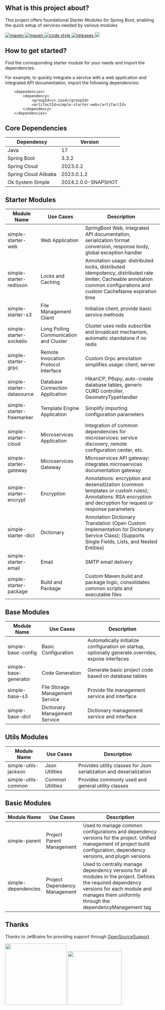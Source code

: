 ## What is this project about?

This project offers foundational Starter Modules for Spring Boot, enabling the quick setup of services needed by various modules

<p>
  <a href="https://mvnrepository.com/search?q=cn.iosd">
    <img alt="maven" src="https://img.shields.io/badge/maven-repository-blue?style=flat-square&logo=apachemaven">
  </a>

  <a href="https://central.sonatype.com/search?q=g%3Acn.iosd+a%3Asimple-starter">
    <img alt="maven" src="https://img.shields.io/maven-central/v/cn.iosd/simple-starter.svg?style=flat-square&logo=apachemaven">
  </a>

  <a href="https://www.apache.org/licenses/LICENSE-2.0">
    <img alt="code style" src="https://img.shields.io/badge/license-Apache%202-4EB1BA.svg?style=flat-square&logo=apache">
  </a>

  <a href="https://github.com/ok1996/ok-system-simple/releases">
    <img alt="releases" src="https://img.shields.io/github/release/ok1996/ok-system-simple.svg?style=flat-square&logo=semanticrelease">
  </a>

  <a href="https://app.codacy.com/gh/ok1996/ok-system-simple/dashboard?utm_source=gh&utm_medium=referral&utm_content=&utm_campaign=Badge_grade">
    <img src="https://app.codacy.com/project/badge/Grade/32f59a4b8afd4035a0da527009690541"/>
  </a>
</p>

## How to get started?

Find the corresponding starter module for your needs and import the dependencies.

For example, to quickly integrate a service with a web application and integrated API documentation, import the following dependencies:

~~~
    <dependencies>
        <dependency>
            <groupId>cn.iosd</groupId>
            <artifactId>simple-starter-web</artifactId>
        </dependency>
    </dependencies>
~~~

## Core Dependencies

| Dependency           | Version             |
|----------------------|---------------------|
| Java                 | 17                  |
| Spring Boot          | 3.3.2               |
| Spring Cloud         | 2023.0.2            |
| Spring Cloud Alibaba | 2023.0.1.2          |
| Ok System Simple     | 2024.2.0.0-SNAPSHOT |

## Starter Modules

| Module Name               | Use Cases                              | Description                                                                                                                                                             |
|---------------------------|----------------------------------------|-------------------------------------------------------------------------------------------------------------------------------------------------------------------------|
| simple-starter-web        | Web Application                        | SpringBoot Web, integrated API documentation, serialization format conversion, response body, global exception handler                                                  |
| simple-starter-redisson   | Locks and Caching                      | Annotation usage: distributed locks, distributed idempotency, distributed rate limiter; Cacheable annotation common configurations and custom CacheName expiration time |
| simple-starter-s3         | File Management Client                 | Initialize client, provide basic service methods                                                                                                                        |
| simple-starter-socketio   | Long Polling Communication and Cluster | Cluster uses redis subscribe and broadcast mechanism, automatic standalone if no redis                                                                                  |
| simple-starter-grpc       | Remote Invocation Protocol Interface   | Custom Grpc annotation simplifies usage: client, server                                                                                                                 |
| simple-starter-datasource | Database Connection Application        | HikariCP, P6spy, auto-create database tables, generic CURD controller, GeometryTypeHandler                                                                              |
| simple-starter-freemarker | Template Engine Application            | Simplify importing configuration parameters                                                                                                                             |
| simple-starter-cloud      | Microservices Application              | Integration of common dependencies for microservices: service discovery, remote configuration center, etc.                                                              |
| simple-starter-gateway    | Microservices Gateway                  | Microservices API gateway: integrates microservices documentation gateway                                                                                               |
| simple-starter-encrypt    | Encryption                             | Annotations: encryption and desensitization (common templates or custom rules); Annotations: RSA encryption and decryption for request or response parameters           |
| simple-starter-dict       | Dictionary                             | Annotation Dictionary Translation (Open Custom Implementation for Dictionary Service Class); (Supports Single Fields, Lists, and Nested Entities)                       |
| simple-starter-email      | Email                                  | SMTP email delivery                                                                                                                                                     |
| simple-starter-package    | Build and Package                      | Custom Maven build and package logic, consolidates common scripts and executable files                                                                                  |

## Base Modules

| Module Name           | Use Cases                       | Description                                                                                         |
|-----------------------|---------------------------------|-----------------------------------------------------------------------------------------------------|
| simple-base-config    | Basic Configuration             | Automatically initialize configuration on startup, optionally generate overrides, expose interfaces |
| simple-base-generator | Code Generation                 | Generate basic project code based on database tables                                                |
| simple-base-s3        | File Storage Management Service | Provide file management service and interface                                                       |
| simple-base-dict      | Dictionary Management Service   | Dictionary management service and interface                                                         |


## Utils Modules

| Module Name          | Use Cases        | Description                                                         |
|----------------------|------------------|---------------------------------------------------------------------|
| simple-utils-jackson | Json Utilities   | Provides utility classes for Json serialization and deserialization |
| simple-utils-common  | Common Utilities | Provides commonly used and general utility classes                  |

## Basic Modules
| Module Name         | Use Cases                     | Description                                                                                                                                                                                           |
|---------------------|-------------------------------|-------------------------------------------------------------------------------------------------------------------------------------------------------------------------------------------------------|
| simple-parent       | Project Parent Management     | Used to manage common configurations and dependency versions for the project. Unified management of project build configuration, dependency versions, and plugin versions                             |
| simple-dependencies | Project Dependency Management | Used to centrally manage dependency versions for all modules in the project. Defines the required dependency versions for each module and manages them uniformly through the dependencyManagement tag |

## Thanks

Thanks to JetBrains for providing support through [OpenSourceSupport](https://jb.gg/OpenSourceSupport) .

<div>
<img src="https://resources.jetbrains.com/storage/products/company/brand/logos/jb_beam.svg" width="200" height="200"/>

<img src="https://resources.jetbrains.com/storage/products/company/brand/logos/IntelliJ_IDEA_icon.svg" width="175" height="175"/>
</div>

